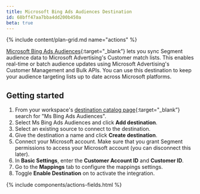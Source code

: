 ```yaml
---
title: Microsoft Bing Ads Audiences Destination
id: 68bff47aa7bba4dd200b450a
beta: true
---
```


{% include content/plan-grid.md name="actions" %}

[Microsoft Bing Ads Audiences](https://ui.ads.microsoft.com//?utm_source=segmentio&utm_medium=docs&utm_campaign=partners){:target="_blank”} lets you sync Segment audience data to Microsoft Advertising's Customer match lists. This enables real-time or batch audience updates using Microsoft Advertising's Customer Management and Bulk APIs. You can use this destination to keep your audience targeting lists up to date across Microsoft platforms.

## Getting started

1. From your workspace's [destination catalog page](https://app.segment.com/goto-my-workspace/destinations/catalog){:target="_blank”} search for "Ms Bing Ads Audiences".
2. Select Ms Bing Ads Audiences and click **Add destination**.
3. Select an existing source to connect to the destination.
4. Give the destination a name and click **Create destination**.
5. Connect your Microsoft account. Make sure that you grant Segment permissions to access your Microsoft account (you can disconnect this later). 
6. In **Basic Settings**, enter the **Customer Account ID** and **Customer ID**.
7. Go to the **Mappings** tab to configure the mappings settings.
8. Toggle **Enable Destination** on to activate the integration. 

{% include components/actions-fields.html %}

